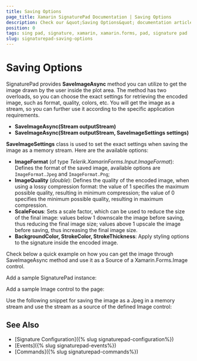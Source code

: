```yaml
---
title: Saving Options
page_title: Xamarin SignaturePad Documentation | Saving Options
description: Check our &quot;Saving Options&quot; documentation article for Telerik SignaturePad for Xamarin control.
position: 0
tags: sing pad, signature, xamarin, xamarin.forms, pad, signature pad
slug: signaturepad-saving-options
---
```


# Saving Options

SignaturePad provides **SaveImageAsync** method you can utilize to get the image drawn by the user inside the plot area. The method has two overloads, so you can choose the exact settings for retrieving the encoded image, such as format, quality, colors, etc. You will get the image as a stream, so you can further use it according to the specific application requirements.

* **SaveImageAsync(Stream outputStream)**
* **SaveImageAsync(Stream outputStream, SaveImageSettings settings)**

**SaveImageSettings** class is used to set the exact settings when saving the image as a memory stream. Here are the available options:

* **ImageFormat** (of type *Telerik.XamarinForms.Input.ImageFormat*): Defines the format of the saved image, available options are `ImageFormat.Jpeg` and `ImageFormat.Png`;
* **ImageQuality** (*double*): Defines the quality of the encoded image, when using a lossy compression format: the value of 1 specifies the maximum possible quality, resulting in minimum compression; the value of 0 specifies the minimum possible quality, resulting in maximum compression.
* **ScaleFocus**: Sets a scale factor, which can be used to reduce the size of the final image: values below 1 downscale the image before saving, thus reducing the final image size; values above 1 upscale the image before saving, thus increasing the final image size.
* **BackgroundColor, StrokeColor, StrokeThickness**: Apply styling options to the signature inside the encoded image.

Check below a quick example on how you can get the image through SaveImageAsync method and use it as a Source of a Xamarin.Forms.Image control.

Add a sample SignaturePad instance:

<snippet id='signaturepad-saving-image-xaml' />

Add a sample Image control to the page:

<snippet id='signaturepad-image-control' />

Use the following snippet for saving the image as a Jpeg in a memory stream and use the stream as a source of the defined Image control:

<snippet id='signaturepad-saving-image-method' />

## See Also

- [Signature Configuration]({% slug signaturepad-configuration%})
- [Events]({% slug signaturepad-events%})
- [Commands]({% slug signaturepad-commands%})